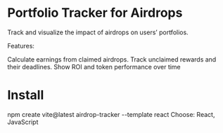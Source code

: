 
# Portfolio Tracker for Airdrops
Track and visualize the impact of airdrops on users’ portfolios.

Features:

Calculate earnings from claimed airdrops.
Track unclaimed rewards and their deadlines.
Show ROI and token performance over time

# Install
npm create vite@latest airdrop-tracker --template react
Choose: React, JavaScript
